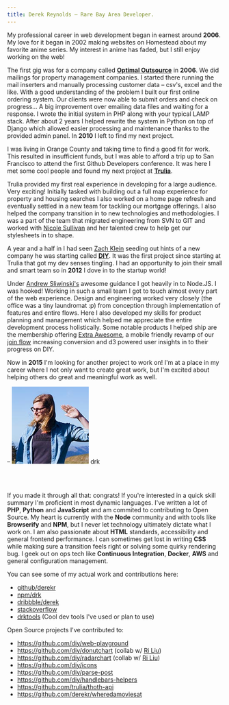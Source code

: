 ```yaml
---
title: Derek Reynolds – Rare Bay Area Developer.
---
```


My professional career in web development began in earnest around **2006**.
My love for it began in 2002 making websites on Homestead about my favorite
anime series. My interest in anime has faded, but I still enjoy working on
the web!

The first gig was for a company called [**Optimal Outsource**][optimal-outsource] in **2006**. We did mailings for
property management companies. I started there running the mail inserters and
manually processing customer data – csv's, excel and the like. With a good understanding of the problem I built
our first online ordering system. Our clients were now able to submit orders
and check on progress… A big improvement over emailing data files and waiting
for a response. I wrote the initial system in PHP along with your typical LAMP
stack. After about 2 years I helped rewrite the system in Python on top of
Django which allowed easier processing and maintenance thanks to the
provided admin panel. In **2010** I left to find my next project.

I was living in Orange County and taking time to find a good fit for work.
This resulted in insufficient funds, but I was able to afford a trip up to
San Francisco to attend the first Github Developers conference. It was here I
met some cool people and found my next project at [**Trulia**][trulia].

Trulia provided my first real experience in developing for a large audience.
Very exciting! Initially tasked with building out a full map experience for
property and housing searches I also worked on a home page refresh and eventually
settled in a new team for tackling our mortgage offerings. I also helped
the company transition in to new technologies and methodologies. I was a part of
the team that migrated engineering from SVN to GIT and worked with [Nicole Sullivan][nicole] and her talented crew to help get our stylesheets in to shape.

A year and a half in I had seen [Zach Klein][zach] seeding out hints of a new company
he was starting called [**DIY**][diy]. It was the first project since starting at Trulia
that got my dev senses tingling. I had an opportunity to join their small and
smart team so in **2012** I dove in to the startup world!

Under [Andrew Sliwinski's][andrew] awesome guidance I got heavily in to Node.JS. I was
hooked! Working in such a small team I got to touch almost every part of
the web experience. Design and engineering worked very closely
(the office was a tiny laundromat :p) from conception through implementation of
features and entire flows. Here I also developed my skills for product planning
and management which helped me appreciate the entire development process holistically. Some
notable products I helped ship are the membership offering [Extra Awesome][diy-ea],
a mobile friendly revamp of our [join flow][diy-join] increasing conversion and
d3 powered user insights in to their progress on DIY.

Now in **2015** I'm looking for another project to work on! I'm at a place in my
career where I not only want to create great work, but I'm excited about helping
others do great and meaningful work as well.

– <img src="/public/images/drk-002.jpg" alt="drk" class="about-img"> drk

<br><br>

If you made it through all that: congrats! If you're interested in a quick
skill summary I'm proficient in most dynamic languages. I've written a lot of
**PHP**, **Python** and **JavaScript** and am commited to contributing to
Open Source. My heart is currently with the **Node** community and with tools
like **Browserify** and **NPM**, but I never let technology ultimately dictate
what I work on. I am also passionate about **HTML** standards, accessibility and
general frontend performance. I can sometimes get lost in writing **CSS** while
making sure a transition feels right or solving some quirky rendering bug.
I geek out on ops tech like **Continuous Integration**, **Docker**, **AWS** and
general configuration management.

You can see some of my actual work and contributions here:

- [github/derekr][github]
- [npm/drk][npm]
- [dribbble/derek][dribbble]
- [stackoverflow][stackoverflow]
- [drktools][drktools] (Cool dev tools I've used or plan to use)

Open Source projects I've contributed to:

- https://github.com/diy/web-playground
- https://github.com/diy/donutchart (collab w/ [Ri Liu][ri])
- https://github.com/diy/radarchart (collab w/ [Ri Liu][ri])
- https://github.com/diy/icons
- https://github.com/diy/parse-post
- https://github.com/diy/handlebars-helpers
- https://github.com/trulia/thoth-api
- https://github.com/derekr/wheredamoviesat

[github]: https://github.com/derekr (derekr on Github)
[dribbble]: http://dribbble.com/derek (derek on Dribbble)
[npm]: https://www.npmjs.com/~drk (drk on NPM)
[stackoverflow]: http://stackoverflow.com/users/186101/derek-reynolds (Derek on Stackoverflow)
[drktools]: http://drktools.tumblr.com (drktools)
[optimal-outsource]: http://optimaloutsource.com/ (Optimal Outsource)
[trulia]: http://www.trulia.com/ (Trulia)
[diy]: https://diy.org (DIY)
[zach]: https://twitter.com/zachklein (Zach's Twitter)
[andrew]: https://twitter.com/thisandagain (Andrew's Twitter)
[nicole]: https://twitter.com/stubbornella (Nicole's Twitter)
[diy-ea]: https://diy.org/membership (DIY Extra Awesome)
[diy-join]: https://diy.org/join (DIY Join)
[ri]: https://twitter.com/riblah (Ri's Twitter)
